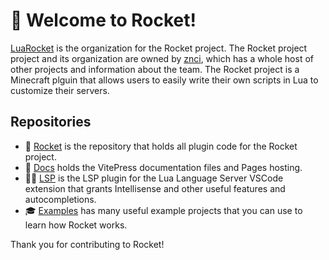# 🚀 Welcome to Rocket!

[LuaRocket](https://github.com/LuaRocket) is the organization for the Rocket project. The Rocket project project and its organization are owned by [znci](https://github.com/znci), which has a whole host of other projects and information about the team. The Rocket project is a Minecraft plguin that allows users to easily write their own scripts in Lua to customize their servers.

## Repositories
- 🚀 [Rocket](https://github.com/LuaRocket/rocket) is the repository that holds all plugin code for the Rocket project.
- 📘 [Docs](https://github.com/LuaRocket/docs) holds the VitePress documentation files and Pages hosting.
- 🧑‍💻 [LSP](https://github.com/LuaRocket/lsp) is the LSP plugin for the Lua Language Server VSCode extension that grants Intellisense and other useful features and autocompletions.
- 🎓 [Examples](https://github.com/LuaRocket/examples) has many useful example projects that you can use to learn how Rocket works.

Thank you for contributing to Rocket!
